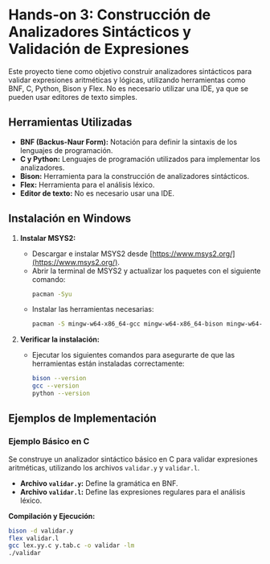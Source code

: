 # Hands-on 3: Construcción de Analizadores Sintácticos y Validación de Expresiones

Este proyecto tiene como objetivo construir analizadores sintácticos para validar expresiones aritméticas y lógicas, utilizando herramientas como BNF, C, Python, Bison y Flex. No es necesario utilizar una IDE, ya que se pueden usar editores de texto simples.

## Herramientas Utilizadas

- **BNF (Backus-Naur Form):** Notación para definir la sintaxis de los lenguajes de programación.
- **C y Python:** Lenguajes de programación utilizados para implementar los analizadores.
- **Bison:** Herramienta para la construcción de analizadores sintácticos.
- **Flex:** Herramienta para el análisis léxico.
- **Editor de texto:** No es necesario usar una IDE.

## Instalación en Windows

1. **Instalar MSYS2:**
   - Descargar e instalar MSYS2 desde [https://www.msys2.org/](https://www.msys2.org/).
   - Abrir la terminal de MSYS2 y actualizar los paquetes con el siguiente comando:
     ```bash
     pacman -Syu
     ```
   - Instalar las herramientas necesarias:
     ```bash
     pacman -S mingw-w64-x86_64-gcc mingw-w64-x86_64-bison mingw-w64-x86_64-flex python
     ```

2. **Verificar la instalación:**
   - Ejecutar los siguientes comandos para asegurarte de que las herramientas están instaladas correctamente:
     ```bash
     bison --version
     gcc --version
     python --version
     ```

## Ejemplos de Implementación

### Ejemplo Básico en C

Se construye un analizador sintáctico básico en C para validar expresiones aritméticas, utilizando los archivos `validar.y` y `validar.l`.

- **Archivo `validar.y`:** Define la gramática en BNF.
- **Archivo `validar.l`:** Define las expresiones regulares para el análisis léxico.
  
**Compilación y Ejecución:**
```bash
bison -d validar.y
flex validar.l
gcc lex.yy.c y.tab.c -o validar -lm
./validar

